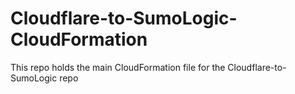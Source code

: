 # Cloudflare-to-SumoLogic-CloudFormation
This repo holds the main CloudFormation file for the Cloudflare-to-SumoLogic repo
